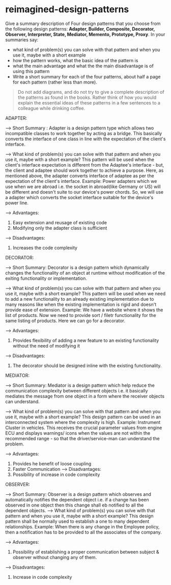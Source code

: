 # reimagined-design-patterns

Give a summary description of Four design patterns that you choose from the following design patterns: **Adapter,  Builder, Composite, Decorator, Observer, Interpreter, State, Mediator, Memento, Prototype, Proxy**. In your summaries say:

- what kind of problem(s) you can solve with that pattern and when you use it, maybe with a short example
- how the pattern works, what the basic idea of the pattern is
- what the main advantage and what the the main disadvantage is of using this pattern
- Write a short summary for each of the four patterns, about half a page for each pattern (rather less than more). 

> Do not add diagrams, and do not try to give a complete description of the patterns as found in the books. Rather think of how you would explain the essential ideas of these patterns in a few sentences to a colleague while drinking coffee.


ADAPTER:

--> Short Summary :
  Adapter is a design pattern type which allows two incompatible classes to work together by acting as a bridge. This basically converts the interface of one class in line with the expectation of the client's interface.
  
--> What kind of problem(s) you can solve with that pattern and when you use it, maybe with a short example?
  This pattern will be used when the client's interface expectation is different from the Adaptee's interface - but, the client and adaptee should work together to achieve a purpose. Here, as mentioned above, the adapter converts interface of adaptee as per the expectation of the client's interface.
  Example: Power adapters which we use when we are abroad i.e. the socket in abroad(like Germany or US) will be different and doesn't suite to our device's power chords. So, we will use a adapter which converts the socket interface suitable for the device's power line.
  
--> Advantages:
  1. Easy extension and reusage of existing code
  2. Modifying only the adapter class is sufficient
  
--> Disadvantages:
  1. Increases the code complexity

DECORATOR:

--> Short Summary:
  Decorator is a design pattern which dynamically changes the functionality of an object at runtime without modification of the exiting functionality or implementation.
  
--> What kind of problem(s) you can solve with that pattern and when you use it, maybe with a short example?
  This pattern will be used when we need to add a new functionality to an already existing implementation due to many reasons like when the existing implementation is rigid and doesn't provide ease of extension.
   Example: We have a website where it shows the list of products. Now we need to provide sort / filetr functionality for the same listing of products. Here we can go for a decorator.
   
--> Advantages:
  1. Provides flexibility of adding a new feature to an existing functionality without the need of modifying it
 
--> Disadvantages:
  1. The decorator should be designed inline with the existing functionality.

MEDIATOR:

--> Short Summary:
  Mediator is a design pattern which help reduce the communication complexity between different objects i.e. it basically mediates the message from one object in a form where the receiver objects can understand.
  
--> What kind of problem(s) you can solve with that pattern and when you use it, maybe with a short example?
  This design pattern can be used in an interconnected system where the complexity is high.
  Example: Instrument Cluster in vehicles. This receives the crucial parameter values from engine ECU and displays warnings/ icons when the values are not within the recommended range - so that the driver/service-man can understand the problem.
  
--> Advantages:
  1. Provides he benefit of loose coupling
  2. Faster Communication
--> Disadvantages:
  1. Possibility of increase in code complexity

OBSERVER:

--> Short Summary:
  Observer is a design pattern which observes and automatically notifies the dependent object i.e. if a change has been observed in one object then this change shall eb notified to all the dependent objects.
--> What kind of problem(s) you can solve with that pattern and when you use it, maybe with a short example?
  This design pattern shall be normally used to establish a one to many dependent relationships.
  Example: When there is any change in the Employee policy, then a notification has to be provided to all the associates of the company.
  
--> Advantages:
  1. Possibility of establishing a proper communication between subject & observer without changing any of them.
  
--> Disadvantages:
  1. Increase in code complexity
